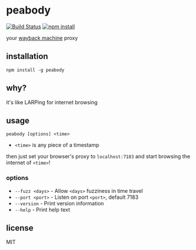 peabody
====

[![Build Status](http://img.shields.io/travis/jarofghosts/peabody.svg?style=flat)](https://travis-ci.org/jarofghosts/peabody)
[![npm install](http://img.shields.io/npm/dm/peabody.svg?style=flat)](https://www.npmjs.org/package/peabody)

your [wayback machine](https://archive.org) proxy

## installation

`npm install -g peabody`

## why?

it's like LARPing for internet browsing

## usage

`peabody [options] <time>`

* `<time>` is any piece of a timestamp

then just set your browser's proxy to `localhost:7183` and start browsing the
internet of `<time>`!

### options

* `--fuzz <days>` - Allow `<days>` fuzziness in time travel
* `--port <port>` - Listen on port `<port>`, default 7183
* `--version` - Print version information
* `--help` - Print help text

## license

MIT
